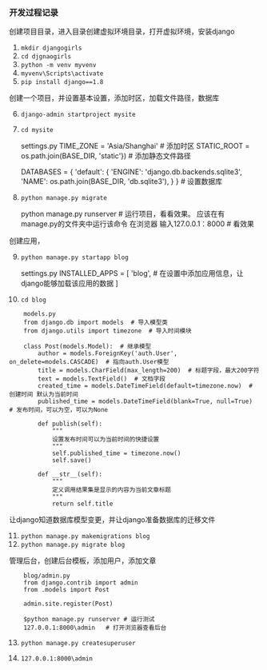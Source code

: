 ### 开发过程记录

创建项目目录，进入目录创建虚拟环境目录，打开虚拟环境，安装django

1. `mkdir djangogirls`
2. `cd djgnaogirls`
3. `python -m venv myvenv`
4. `myvenv\Scripts\activate`
5. `pip install django==1.8`


创建一个项目，并设置基本设置，添加时区，加载文件路径，数据库

6. `django-admin startproject mysite`
7. `cd mysite`

	settings.py
	TIME_ZONE = 'Asia/Shanghai'  # 添加时区
	STATIC_ROOT = os.path.join(BASE_DIR, 'static'})  # 添加静态文件路径

	DATABASES = {
    'default': {
        'ENGINE': 'django.db.backends.sqlite3',
        'NAME': os.path.join(BASE_DIR, 'db.sqlite3'),
    	}
	}  # 设置数据库

8. `python manage.py migrate` 

	python manage.py runserver  # 运行项目，看看效果。 应该在有manage.py的文件夹中运行该命令
	在浏览器 输入127.0.0.1：8000  # 看效果


创建应用，

9. `python manage.py startapp blog`

	settings.py
	INSTALLED_APPS = [
		'blog',  # 在设置中添加应用信息，让django能够加载该应用的数据
	]

10. `cd blog`

```
	models.py
	from django.db import models  # 导入模型类
	from django.utils import timezone  # 导入时间模块

	class Post(models.Model):  # 继承模型
		author = models.ForeignKey('auth.User', on_delete=models.CASCADE)  # 指向auth.User模型
		title = models.CharField(max_length=200)  # 标题字段，最大200字符
		text = models.TextField()  # 文档字段
		created_time = models.DateTimeField(default=timezone.now)  # 创建时间 默认为当前时间
		published_time = models.DateTimeField(blank=True, null=True)  # 发布时间，可以为空，可以为None

		def publish(self):
			"""
			设置发布时间可以为当前时间的快捷设置
			"""
			self.published_time = timezone.now()
			self.save()

		def __str__(self):
			"""
			定义调用结果集是显示的内容为当前文章标题
			"""
			return self.title

```

让django知道数据库模型变更，并让django准备数据库的迁移文件

11. `python manage.py makemigrations blog`
12. `python manage.py migrate blog`

管理后台，创建后台模板，添加用户，添加文章

```	
	blog/admin.py
	from django.contrib import admin
	from .models import Post

	admin.site.register(Post)

	$python manage.py runserver # 运行测试
	127.0.0.1:8000\admin   # 打开浏览器查看后台
```

13. `python manage.py createsuperuser`

14. `127.0.0.1:8000\admin`

